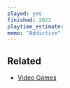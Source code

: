 ```yaml
---
played: yes
finished: 2022
playtime_estimate:
memo: "Addictive"
---
```


## Related
- [Video Games](notes/Video%20Games.md)